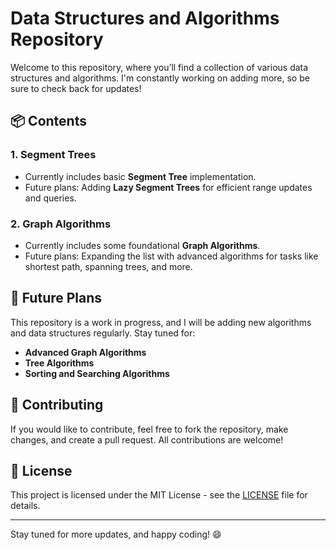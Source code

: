 # Data Structures and Algorithms Repository

Welcome to this repository, where you’ll find a collection of various data structures and algorithms. I'm constantly working on adding more, so be sure to check back for updates!

## 📦 Contents

### 1. **Segment Trees**
- Currently includes basic **Segment Tree** implementation.
- Future plans: Adding **Lazy Segment Trees** for efficient range updates and queries.

### 2. **Graph Algorithms**
- Currently includes some foundational **Graph Algorithms**.
- Future plans: Expanding the list with advanced algorithms for tasks like shortest path, spanning trees, and more.

## 🔧 Future Plans
This repository is a work in progress, and I will be adding new algorithms and data structures regularly. Stay tuned for:
- **Advanced Graph Algorithms**
- **Tree Algorithms**
- **Sorting and Searching Algorithms**

## 🚀 Contributing
If you would like to contribute, feel free to fork the repository, make changes, and create a pull request. All contributions are welcome!

## 📖 License
This project is licensed under the MIT License - see the [LICENSE](LICENSE) file for details.

---

Stay tuned for more updates, and happy coding! 😄